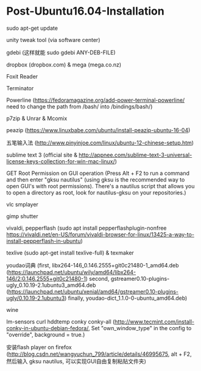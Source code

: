 # Post-Ubuntu16.04-Installation

sudo apt-get update

unity tweak tool (via software center)

gdebi (这样就能 sudo gdebi ANY-DEB-FILE)

dropbox (dropbox.com) & mega (mega.co.nz)

Foxit Reader

Terminator

Powerline (https://fedoramagazine.org/add-power-terminal-powerline/ need to change the path from /bash/ into /bindings/bash/)

p7zip & Unrar & Mcomix

peazip (https://www.linuxbabe.com/ubuntu/install-peazip-ubuntu-16-04)

五笔输入法 (http://www.pinyinjoe.com/linux/ubuntu-12-chinese-setup.htm)

sublime text 3 (official site & http://appnee.com/sublime-text-3-universal-license-keys-collection-for-win-mac-linux/)

GET Root Permission on GUI operation (Press Alt + F2 to run a command and then enter "gksu nautilus" (using gksu is the recommended way to open GUI's with root permissions). There's a nautilus script that allows you to open a directory as root, look for nautilus-gksu on your repositories.)

vlc smplayer

gimp shutter

vivaldi, pepperflash (sudo apt install pepperflashplugin-nonfree https://vivaldi.net/en-US/forum/vivaldi-browser-for-linux/13425-a-way-to-install-pepperflash-in-ubuntu)

texlive (sudo apt-get install texlive-full) & texmaker

youdao词典 (first, libx264-146_0.146.2555+git0c21480-1_amd64.deb (https://launchpad.net/ubuntu/wily/amd64/libx264-146/2:0.146.2555+git0c21480-1) second, gstreamer0.10-plugins-ugly_0.10.19-2.1ubuntu3_amd64.deb (https://launchpad.net/ubuntu/xenial/amd64/gstreamer0.10-plugins-ugly/0.10.19-2.1ubuntu3) finally, youdao-dict_1.1.0-0-ubuntu_amd64.deb)

wine

lm-sensors curl hddtemp conky conky-all (http://www.tecmint.com/install-conky-in-ubuntu-debian-fedora/, Set "own_window_type" in the config to "override", background = true.)


安装flash player on firefox (http://blog.csdn.net/wangyuchun_799/article/details/46995675, alt + F2, 然后输入 gksu nautilus, 可以实现GUI自由复制粘贴文件夹)

